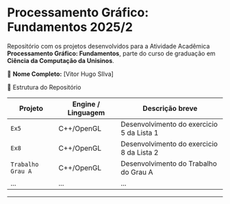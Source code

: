 # Processamento Gráfico: Fundamentos 2025/2

Repositório com os projetos desenvolvidos para a Atividade Acadêmica **Processamento Gráfico: Fundamentos**, parte do curso de graduação em **Ciência da Computação da Unisinos**.

👤 **Nome Completo:** [Vitor Hugo SIlva]

📂 Estrutura do Repositório

| Projeto                 | Engine / Linguagem | Descrição breve                             |
| ----------------------- | ------------------ | ------------------------------------------- |
| `Ex5`                   | C++/OpenGL         | Desenvolvimento do exercicio 5 da Lista 1   |
| `Ex8`                   | C++/OpenGL         | Desenvolvimento do exercicio 8 da Lista 2   |
| `Trabalho Grau A`       | C++/OpenGL         | Desenvolvimento do Trabalho do Grau A       |
| ...                     | ...                | ...                                         |
---
